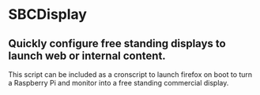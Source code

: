 # SBCDisplay 
## Quickly configure free standing displays to launch web or internal content. 

This script can be included as a cronscript to launch firefox on boot to turn a Raspberry Pi and monitor into a free standing commercial
display. 


